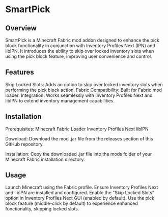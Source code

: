 # SmartPick

## Overview

SmartPick is a Minecraft Fabric mod addon designed to enhance the pick block functionality in conjunction with Inventory Profiles Next (IPN) and libIPN. It introduces the ability to skip over locked inventory slots when using the pick block feature, improving user convenience and control.

## Features

Skip Locked Slots: Adds an option to skip over locked inventory slots when performing the pick block action.
Fabric Compatibility: Built for Fabric mod loader.
Integration: Works seamlessly with Inventory Profiles Next and libIPN to extend inventory management capabilities.

## Installation

Prerequisites:
    Minecraft Fabric Loader
    Inventory Profiles Next
    libIPN

Download:
    Download the mod .jar file from the releases section of this GitHub repository.

Installation:
    Copy the downloaded .jar file into the mods folder of your Minecraft Fabric installation directory.

## Usage

Launch Minecraft using the Fabric profile.
Ensure Inventory Profiles Next and libIPN are installed and configured.
Enable the "Skip Locked Slots" option in Inventory Profiles Next GUI (enabled by default).
Use the pick block feature (middle-click by default) to experience enhanced functionality, skipping locked slots.
